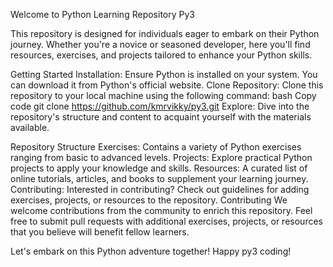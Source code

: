 Welcome to Python Learning Repository Py3

This repository is designed for individuals eager to embark on their Python journey. Whether you're a novice or seasoned developer, here you'll find resources, exercises, and projects tailored to enhance your Python skills.

Getting Started
Installation: Ensure Python is installed on your system. You can download it from Python's official website.
Clone Repository: Clone this repository to your local machine using the following command:
bash
Copy code
git clone https://github.com/kmrvikky/py3.git
Explore: Dive into the repository's structure and content to acquaint yourself with the materials available.

Repository Structure
Exercises: Contains a variety of Python exercises ranging from basic to advanced levels.
Projects: Explore practical Python projects to apply your knowledge and skills.
Resources: A curated list of online tutorials, articles, and books to supplement your learning journey.
Contributing: Interested in contributing? Check out guidelines for adding exercises, projects, or resources to the repository.
Contributing
We welcome contributions from the community to enrich this repository. Feel free to submit pull requests with additional exercises, projects, or resources that you believe will benefit fellow learners.

Let's embark on this Python adventure together! 
Happy py3 coding!
